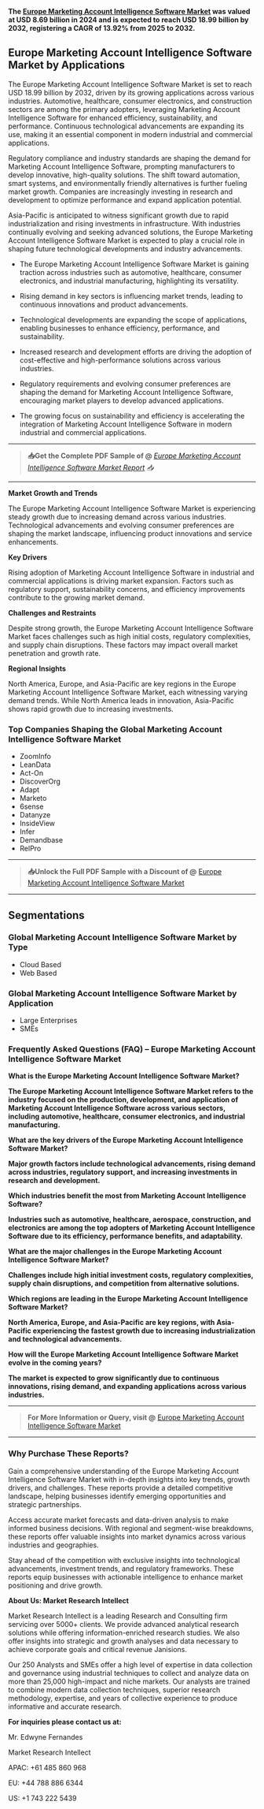 <p><strong>The <a href="https://www.marketresearchintellect.com/download-sample/?rid=1061831&amp;utm_source=Pulse-April-Europe&amp;utm_medium=852">Europe Marketing Account Intelligence Software Market</a> was valued at USD 8.69 billion in 2024 and is expected to reach USD 18.99 billion by 2032, registering a CAGR of 13.92% from 2025 to 2032.</strong></p><h2>Europe Marketing Account Intelligence Software Market by Applications&nbsp;</h2><p><p>The Europe Marketing Account Intelligence Software Market is set to reach USD 18.99 billion by 2032, driven by its growing applications across various industries. Automotive, healthcare, consumer electronics, and construction sectors are among the primary adopters, leveraging Marketing Account Intelligence Software for enhanced efficiency, sustainability, and performance. Continuous technological advancements are expanding its use, making it an essential component in modern industrial and commercial applications.</p><p>Regulatory compliance and industry standards are shaping the demand for Marketing Account Intelligence Software, prompting manufacturers to develop innovative, high-quality solutions. The shift toward automation, smart systems, and environmentally friendly alternatives is further fueling market growth. Companies are increasingly investing in research and development to optimize performance and expand application potential.</p><p>Asia-Pacific is anticipated to witness significant growth due to rapid industrialization and rising investments in infrastructure. With industries continually evolving and seeking advanced solutions, the Europe Marketing Account Intelligence Software Market is expected to play a crucial role in shaping future technological developments and industry advancements.</p></p><ul><li><p>The Europe Marketing Account Intelligence Software Market is gaining traction across industries such as automotive, healthcare, consumer electronics, and industrial manufacturing, highlighting its versatility.</p></li><li><p>Rising demand in key sectors is influencing market trends, leading to continuous innovations and product advancements.</p></li><li><p>Technological developments are expanding the scope of applications, enabling businesses to enhance efficiency, performance, and sustainability.</p></li><li><p>Increased research and development efforts are driving the adoption of cost-effective and high-performance solutions across various industries.</p></li><li><p>Regulatory requirements and evolving consumer preferences are shaping the demand for Marketing Account Intelligence Software, encouraging market players to develop advanced applications.</p></li><li><p>The growing focus on sustainability and efficiency is accelerating the integration of Marketing Account Intelligence Software in modern industrial and commercial applications.</p></li></ul><hr /><blockquote><p><strong><span class="font-[700]">📥Get the Complete PDF Sample of @ </span></strong><em><span class="font-[700]"><a href="https://www.marketresearchintellect.com/download-sample/?rid=1061831&amp;utm_source=Pulse-April-Europe&amp;utm_medium=852" target="_blank" data-tracking-control-name="article-ssr-frontend-pulse_little-text-block" data-tracking-will-navigate="" data-test-link="">Europe Marketing Account Intelligence Software Market Report</a>&nbsp;📥</span></em></p></blockquote><hr /><p class="" data-start="77" data-end="360"><strong data-start="77" data-end="105">Market Growth and Trends</strong></p><p class="" data-start="77" data-end="360">The Europe Marketing Account Intelligence Software Market is experiencing steady growth due to increasing demand across various industries. Technological advancements and evolving consumer preferences are shaping the market landscape, influencing product innovations and service enhancements.</p><p class="" data-start="362" data-end="606"><strong data-start="362" data-end="377">Key Drivers</strong></p><p class="" data-start="362" data-end="606">Rising adoption of Marketing Account Intelligence Software in industrial and commercial applications is driving market expansion. Factors such as regulatory support, sustainability concerns, and efficiency improvements contribute to the growing market demand.</p><p class="" data-start="608" data-end="849"><strong data-start="608" data-end="637">Challenges and Restraints</strong></p><p class="" data-start="608" data-end="849">Despite strong growth, the Europe Marketing Account Intelligence Software Market faces challenges such as high initial costs, regulatory complexities, and supply chain disruptions. These factors may impact overall market penetration and growth rate.</p><p class="" data-start="851" data-end="1095"><strong data-start="851" data-end="872">Regional Insights</strong></p><p class="" data-start="851" data-end="1095">North America, Europe, and Asia-Pacific are key regions in the Europe Marketing Account Intelligence Software Market, each witnessing varying demand trends. While North America leads in innovation, Asia-Pacific shows rapid growth due to increasing investments.</p><p><h3>Top Companies Shaping the Global Marketing Account Intelligence Software Market </h3><ul><li>ZoomInfo</li><li>LeanData</li><li>Act-On</li><li>DiscoverOrg</li><li>Adapt</li><li>Marketo</li><li>6sense</li><li>Datanyze</li><li>InsideView</li><li>Infer</li><li>Demandbase</li><li>RelPro</li></ul></p><hr /><blockquote><p><strong>📥Unlock the Full PDF Sample with a Discount of @</strong> <a href="https://www.marketresearchintellect.com/ask-for-discount/?rid=1061831&amp;utm_source=Pulse-April-Europe&amp;utm_medium=852">Europe Marketing Account Intelligence Software Market</a></p></blockquote><hr /><p><h2>Segmentations</h2><h3>Global Marketing Account Intelligence Software Market by Type</h3><ul><li>Cloud Based</li><li>Web Based</li></ul><h3>Global Marketing Account Intelligence Software Market by Application</h3><ul><li>Large Enterprises</li><li>SMEs</li></ul></p><h3><strong>Frequently Asked Questions (FAQ) &ndash; Europe Marketing Account Intelligence Software Market</strong></h3><p><strong>What is the Europe Marketing Account Intelligence Software Market?</strong></p><p><strong>The Europe Marketing Account Intelligence Software Market refers to the industry focused on the production, development, and application of Marketing Account Intelligence Software across various sectors, including automotive, healthcare, consumer electronics, and industrial manufacturing.</strong></p><p><strong>What are the key drivers of the Europe Marketing Account Intelligence Software Market?</strong></p><p><strong>Major growth factors include technological advancements, rising demand across industries, regulatory support, and increasing investments in research and development.</strong></p><p><strong>Which industries benefit the most from Marketing Account Intelligence Software?</strong></p><p><strong>Industries such as automotive, healthcare, aerospace, construction, and electronics are among the top adopters of Marketing Account Intelligence Software due to its efficiency, performance benefits, and adaptability.</strong></p><p><strong>What are the major challenges in the Europe Marketing Account Intelligence Software Market?</strong></p><p><strong>Challenges include high initial investment costs, regulatory complexities, supply chain disruptions, and competition from alternative solutions.</strong></p><p><strong>Which regions are leading in the Europe Marketing Account Intelligence Software Market?</strong></p><p><strong>North America, Europe, and Asia-Pacific are key regions, with Asia-Pacific experiencing the fastest growth due to increasing industrialization and technological advancements.</strong></p><p><strong>How will the Europe Marketing Account Intelligence Software Market evolve in the coming years?</strong></p><p><strong>The market is expected to grow significantly due to continuous innovations, rising demand, and expanding applications across various industries.</strong></p><hr /><blockquote><p><span class="font-[700]"><strong>For More Information or Query, visit&nbsp;@</strong>&nbsp;</span><span class="font-[700]"><a href="https://www.marketresearchintellect.com/product/marketing-account-intelligence-software-market/?utm_source=Linkedin&utm_medium=852" target="_blank" data-tracking-control-name="article-ssr-frontend-pulse_little-text-block" data-tracking-will-navigate="" data-test-link="">Europe Marketing Account Intelligence Software Market</a></span></p></blockquote><hr /><h3><strong data-start="0" data-end="31">Why Purchase These Reports?</strong></h3><p class="" data-start="35" data-end="297">Gain a comprehensive understanding of the Europe Marketing Account Intelligence Software Market with in-depth insights into key trends, growth drivers, and challenges. These reports provide a detailed competitive landscape, helping businesses identify emerging opportunities and strategic partnerships.</p><p class="" data-start="299" data-end="540">Access accurate market forecasts and data-driven analysis to make informed business decisions. With regional and segment-wise breakdowns, these reports offer valuable insights into market dynamics across various industries and geographies.</p><p class="" data-start="542" data-end="784">Stay ahead of the competition with exclusive insights into technological advancements, investment trends, and regulatory frameworks. These reports equip businesses with actionable intelligence to enhance market positioning and drive growth.</p><p><strong><span class="font-[700]">About Us: Market Research Intellect</span></strong></p><p><span class="">Market Research Intellect is a leading Research and Consulting firm servicing over 5000+ clients. We provide advanced analytical research solutions while offering information-enriched research studies.&nbsp;</span>We also offer insights into strategic and growth analyses and data necessary to achieve corporate goals and critical revenue Janisions.</p><p><span class="">Our 250 Analysts and SMEs offer a high level of expertise in data collection and governance using industrial techniques to collect and analyze data on more than 25,000 high-impact and niche markets. Our analysts are trained to combine modern data collection techniques, superior research methodology, expertise, and years of collective experience to produce informative and accurate research.</span></p><p><strong>For inquiries please contact us at:</strong></p><p>Mr. Edwyne Fernandes</p><p>Market Research Intellect</p><p>APAC: +61 485 860 968</p><p>EU: +44 788 886 6344</p><p>US: +1 743 222 5439</p>